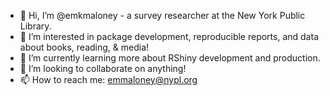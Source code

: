 - 👋 Hi, I’m @emkmaloney - a survey researcher at the New York Public Library. 
- 👀 I’m interested in package development, reproducible reports, and data about books, reading, & media!
- 🌱 I’m currently learning more about RShiny development and production. 
- 💞️ I’m looking to collaborate on anything!
- 📫 How to reach me: emmaloney@nypl.org

